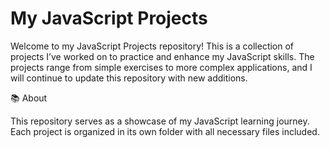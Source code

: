 # My JavaScript Projects

Welcome to my JavaScript Projects repository! This is a collection of projects I’ve worked on to practice and enhance my JavaScript skills. The projects range from simple exercises to more complex applications, and I will continue to update this repository with new additions.

📚 About

This repository serves as a showcase of my JavaScript learning journey. Each project is organized in its own folder with all necessary files included.
